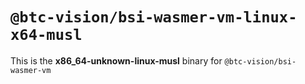 # `@btc-vision/bsi-wasmer-vm-linux-x64-musl`

This is the **x86_64-unknown-linux-musl** binary for `@btc-vision/bsi-wasmer-vm`
